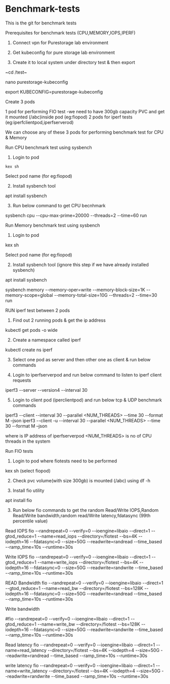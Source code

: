 # Benchmark-tests
This is the git for benchmark tests

Prerequisites for benchmark tests (CPU,MEMORY,IOPS,IPERF)
1) Connect vpn for Purestorage lab environment

2) Get kubeconfig for pure storage lab environment

3) Create it to local system under directory test & then export

~cd /test~

nano purestorage-kubeconfig

export KUBECONFIG=purestorage-kubeconfig

Create 3 pods

1 pod for performing FIO test -we need to have 300gb capacity PVC and get it mounted (/abc)inside pod (eg:fiopod) 2 pods for iperf tests (eg:iperfclientpod,iperfserverod)

We can choose any of these 3 pods for performing benchmark test for CPU & Memory

Run CPU benchmark test using sysbench
1) Login to pod

`kex sh`

Select pod name (for eg:fiopod)

2) Install sysbench tool

apt install sysbench

3) Run below command to get CPU becnhmark

sysbench cpu --cpu-max-prime=20000 --threads=2 --time=60 run

Run Memory benchmark test using sysbench
1) Login to pod

kex sh

Select pod name (for eg:fiopod)

2) Install sysbench tool (ignore this step if we have already installed sysbench)

apt install sysbench

sysbench memory --memory-oper=write --memory-block-size=1K --memory-scope=global --memory-total-size=10G --threads=2 --time=30 run

RUN iperf test between 2 pods
1) Find out 2 running pods & get the ip address

kubectl get pods -o wide

2) Create a namespace called iperf

kubectl create ns iperf

3) Select one pod as server and then other one as client & run below commands

4) Login to iperfserverpod and run below command to listen to iperf client requests

iperf3 --server --version4 --interval 30

5) Login to client pod (iperclientpod) and run below tcp & UDP benchmark commands

iperf3 --client --interval 30 --parallel <NUM_THREADS> --time 30 --format M –json iperf3 --client -u --interval 30 --parallel <NUM_THREADS> --time 30 --format M –json

where is IP address of iperfserverpod <NUM_THREADS> is no of CPU threads in the system

Run FIO tests
1) Login to pod where fiotests need to be performed

kex sh (select fiopod)

2) Check pvc volume(with size 300gb) is mounted (/abc) using df -h

3) Install fio utility

apt install fio

3) Run below fio commands to get the random Read/Write IOPS,Random Read/Write bandwidth,random read/Write latency,fdatasync (99th percentile value)

Read IOPS
fio --randrepeat=0 --verify=0 --ioengine=libaio --direct=1 --gtod_reduce=1 --name=read_iops --directory=/fiotest --bs=4K --iodepth=16 --fdatasync=0 --size=50G --readwrite=randread --time_based --ramp_time=10s --runtime=30s

Write IOPS
fio --randrepeat=0 --verify=0 --ioengine=libaio --direct=1 --gtod_reduce=1 --name=write_iops --directory=/fiotest --bs=4K --iodepth=16 --fdatasync=0 --size=50G --readwrite=randwrite --time_based --ramp_time=10s --runtime=30s

READ Bandwidth
fio --randrepeat=0 --verify=0 --ioengine=libaio --direct=1 --gtod_reduce=1 --name=read_bw --directory=/fiotest --bs=128K --iodepth=16 --fdatasync=0 --size=50G --readwrite=randread --time_based --ramp_time=10s --runtime=30s

Write bandwidth

#fio --randrepeat=0 --verify=0 --ioengine=libaio --direct=1 --gtod_reduce=1 --name=write_bw --directory=/fiotest --bs=128K --iodepth=16 --fdatasync=0 --size=50G --readwrite=randwrite --time_based --ramp_time=10s --runtime=30s

Read latency
fio --randrepeat=0 --verify=0 --ioengine=libaio --direct=1 --name=read_latency --directory=/fiotest --bs=4K --iodepth=4 --size=50G --readwrite=randread --time_based --ramp_time=10s --runtime=30s

write latency
fio --randrepeat=0 --verify=0 --ioengine=libaio --direct=1 --name=write_latency --directory=/fiotest --bs=4K --iodepth=4 --size=50G --readwrite=randwrite --time_based --ramp_time=10s --runtime=30s


